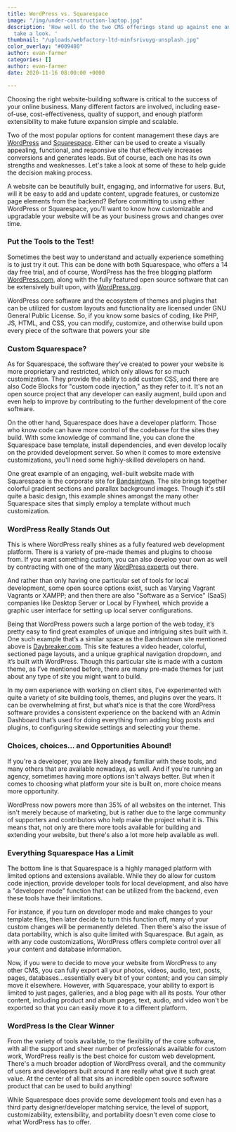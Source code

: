 ```yaml
---
title: WordPress vs. Squarespace
image: "/img/under-construction-laptop.jpg"
description: 'How well do the two CMS offerings stand up against one another? Let''s
  take a look. '
thumbnail: "/uploads/webfactory-ltd-minfsrivuyg-unsplash.jpg"
color_overlay: "#009480"
author: evan-farmer
categories: []
author: evan-farmer
date: 2020-11-16 08:00:00 +0000

---
```

Choosing the right website-building software is critical to the success of your online business. Many different factors are involved, including ease-of-use, cost-effectiveness, quality of support, and enough platform extensibility to make future expansion simple and scalable.

Two of the most popular options for content management these days are [WordPress](https://wordpress.org/) and [Squarespace](https://squarespace.com/). Either can be used to create a visually appealing, functional, and responsive site that effectively increases conversions and generates leads. But of course, each one has its own strengths and weaknesses. Let's take a look at some of these to help guide the decision making process.

A website can be beautifully built, engaging, and informative for users. But, will it be easy to add and update content, upgrade features, or customize page elements from the backend? Before committing to using either WordPress or Squarespace, you'll want to know how customizable and upgradable your website will be as your business grows and changes over time.

### Put the Tools to the Test!

Sometimes the best way to understand and actually experience something is to just try it out. This can be done with both Squarespace, who offers a 14 day free trial, and of course, WordPress has the free blogging platform [WordPress.com](https://wordpress.com/), along with the fully featured open source software that can be extensively built upon, with [WordPress.org](https://wordpress.org/).

WordPress core software and the ecosystem of themes and plugins that can be utilized for custom layouts and functionality are licensed under GNU General Public License. So, if you know some basics of coding, like PHP, JS, HTML, and CSS, you can modify, customize, and otherwise build upon every piece of the software that powers your site

### Custom Squarespace?

As for Squarespace, the software they've created to power your website is more proprietary and restricted, which only allows for so much customization. They provide the ability to add custom CSS, and there are also Code Blocks for "custom code injection," as they refer to it. It's not an open source project that any developer can easily augment, build upon and even help to improve by contributing to the further development of the core software.

On the other hand, Squarespace does have a developer platform. Those who know code can have more control of the codebase for the sites they build. With some knowledge of command line, you can clone the Squarespace base template, install dependencies, and even develop locally on the provided development server. So when it comes to more extensive customizations, you'll need some highly-skilled developers on hand.

One great example of an engaging, well-built website made with Squarespace is the corporate site for [Bandsintown](https://corp.bandsintown.com/). The site brings together colorful gradient sections and parallax background images. Though it's still quite a basic design, this example shines amongst the many other Squarespace sites that simply employ a template without much customization.

### WordPress Really Stands Out

This is where WordPress really shines as a fully featured web development platform. There is a variety of pre-made themes and plugins to choose from. If you want something custom, you can also develop your own as well by contracting with one of the many [WordPress experts](/) out there.

And rather than only having one particular set of tools for local development, some open source options exist, such as Varying Vagrant Vagrants or XAMPP; and then there are also "Software as a Service" (SaaS) companies like Desktop Server or Local by Flywheel, which provide a graphic user interface for setting up local server configurations.

Being that WordPress powers such a large portion of the web today, it’s pretty easy to find great examples of unique and intriguing sites built with it. One such example that’s a similar space as the Bandsintown site mentioned above is [Daybreaker.com](https://www.daybreaker.com/). This site features a video header, colorful, sectioned page layouts, and a unique graphical navigation dropdown, and it’s built with WordPress. Though this particular site is made with a custom theme, as I’ve mentioned before, there are many pre-made themes for just about any type of site you might want to build.

In my own experience with working on client sites, I’ve experimented with quite a variety of site building tools, themes, and plugins over the years. It can be overwhelming at first, but what’s nice is that the core WordPress software provides a consistent experience on the backend with an Admin Dashboard that’s used for doing everything from adding blog posts and plugins, to configuring sitewide settings and selecting your theme.

### Choices, choices... and Opportunities Abound!

If you're a developer, you are likely already familiar with these tools, and many others that are available nowadays, as well. And if you're running an agency, sometimes having more options isn't always better. But when it comes to choosing what platform your site is built on, more choice means more opportunity.

WordPress now powers more than 35% of all websites on the internet. This isn't merely because of marketing, but is rather due to the large community of supporters and contributors who help make the project what it is. This means that, not only are there more tools available for building and extending your website, but there's also a lot more help available as well.

### Everything Squarespace Has a Limit

The bottom line is that Squarespace is a highly managed platform with limited options and extensions available. While they do allow for custom code injection, provide developer tools for local development, and also have a "developer mode" function that can be utilized from the backend, even these tools have their limitations.

For instance, if you turn on developer mode and make changes to your template files, then later decide to turn this function off, many of your custom changes will be permanently deleted. Then there's also the issue of data portability, which is also quite limited with Squarespace. But again, as with any code customizations, WordPress offers complete control over all your content and database information.

Now, if you were to decide to move your website from WordPress to any other CMS, you can fully export all your photos, videos, audio, text, posts, pages, databases...essentially every bit of your content; and you can simply move it elsewhere. However, with Squarespace, your ability to export is limited to just pages, galleries, and a blog page with all its posts. Your other content, including product and album pages, text, audio, and video won't be exported so that you can easily move it to a different platform.

### WordPress Is the Clear Winner

From the variety of tools available, to the flexibility of the core software, with all the support and sheer number of professionals available for custom work, WordPress really is the best choice for custom web development. There's a much broader adoption of WordPress overall, and the community of users and developers built around it are really what give it such great value. At the center of all that sits an incredible open source software product that can be used to build anything!

While Squarespace does provide some development tools and even has a third party designer/developer matching service, the level of support, customizability, extensibility, and portability doesn't even come close to what WordPress has to offer.